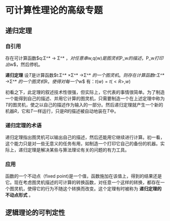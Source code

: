 # 可计算性理论的高级专题

## 递归定理

### 自引用

存在可计算函数$q:Σ^* → Σ^* $，对任意串$w,q(w)$是图灵机$P_w$的描述，$P_w$打印出$w$，然后停机。

**递归定理** 设$T$是计算函数$t:Σ^* ×Σ^* →Σ^* $的一个图灵机。则存在计算函数$r:Σ^* →Σ^* $的一个图灵机$R$，使得对每一个$w$ 有：$t(w)=t(<R>,w)$

初看之下，此定理的叙述技术性很强，但实际上，它代表的事情很简单。为了制造一个能得到自己的描述、并用它计算的图灵机，只需要制造一个在上述定理中称为$T$的图灵机，使之以自己的描述作为输入的一部分。然后递归定理就产生一个新的机器$R$，它和$T$一样运行，只是$R$的描述被自动地装在$T$中。

### 递归定理的术语

递归定理指出图灵机可以输出自己的描述，然后还能用它继续进行计算。初一看，这个能力只是对一些无意义的任务有用，如制造一个打印它自己的备份的机器。实际上，递归定理是解决某些与箅法理论有关的问题的有力工具。

### 应用

函数的一个不动点（fixed point)是一个值，函数施加在该值上，得到的结果还是它。现在考虑图灵机描述的可计算的转换函数，对任意一个这样的转换，都存在一个图灵机，使得它的行为不随这个转换而改变。这个定理有时被称为 **递归定理的不动点形式** 。

## 逻辑理论的可判定性
